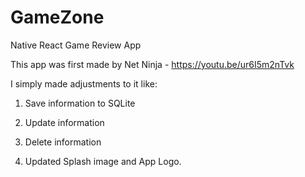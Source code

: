 # GameZone
Native React Game Review App

This app was first made by Net Ninja - https://youtu.be/ur6I5m2nTvk

I simply made adjustments to it like:

1) Save information to SQLite

2) Update information

3) Delete information

4) Updated Splash image and App Logo.
